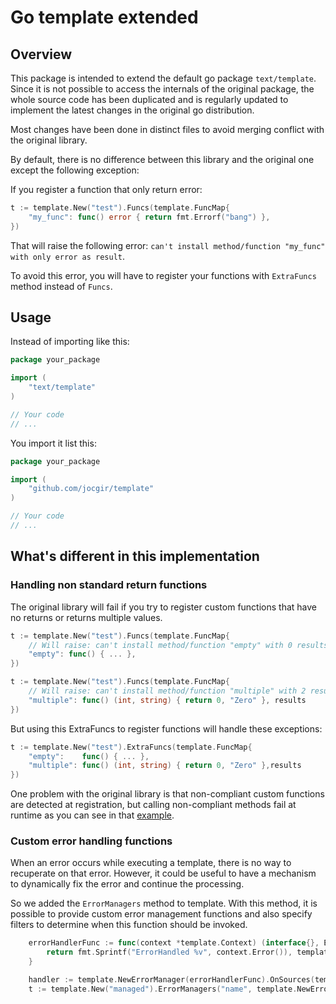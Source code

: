# Go template extended

## Overview

This package is intended to extend the default go package `text/template`. Since it is not possible to
access the internals of the original package, the whole source code has been duplicated and is regularly
updated to implement the latest changes in the original go distribution.

Most changes have been done in distinct files to avoid merging conflict with the original library.

By default, there is no difference between this library and the original one except the following exception:

If you register a function that only return error:

```go
t := template.New("test").Funcs(template.FuncMap{
    "my_func": func() error { return fmt.Errorf("bang") },
})
```

That will raise the following error: `can't install method/function "my_func" with only error as result`.

To avoid this error, you will have to register your functions with `ExtraFuncs` method instead of `Funcs`.

## Usage

Instead of importing like this:

```go
package your_package

import (
    "text/template"
)

// Your code
// ...
```

You import it list this:

```go
package your_package

import (
    "github.com/jocgir/template"
)

// Your code
// ...
```

## What's different in this implementation

### Handling non standard return functions

The original library will fail if you try to register custom functions that have no returns or returns multiple values.

```go
t := template.New("test").Funcs(template.FuncMap{
    // Will raise: can't install method/function "empty" with 0 results
    "empty": func() { ... },
})
```

```go
t := template.New("test").Funcs(template.FuncMap{
    // Will raise: can't install method/function "multiple" with 2 results
    "multiple": func() (int, string) { return 0, "Zero" }, results
})
```

But using this ExtraFuncs to register functions will handle these exceptions:

```go
t := template.New("test").ExtraFuncs(template.FuncMap{
    "empty":    func() { ... },
    "multiple": func() (int, string) { return 0, "Zero" },results
})
```

One problem with the original library is that non-compliant custom functions are detected at registration,
but calling non-compliant methods fail at runtime as you can see in that [example](https://pkg.go.dev/github.com/jocgir/template?tab=doc#example-Template.ExtraFuncs-Functions).

### Custom error handling functions

When an error occurs while executing a template, there is no way to recuperate on that error. However, it could be useful
to have a mechanism to dynamically fix the error and continue the processing.

So we added the `ErrorManagers` method to template. With this method, it is possible to provide custom error management
functions and also specify filters to determine when this function should be invoked.

```go
    errorHandlerFunc := func(context *template.Context) (interface{}, ErrorAction) {
        return fmt.Sprintf("ErrorHandled %v", context.Error()), template.ResultReplaced
    }

    handler := template.NewErrorManager(errorHandlerFunc).OnSources(template.Call)
    t := template.New("managed").ErrorManagers("name", template.NewErrorManager())
```
